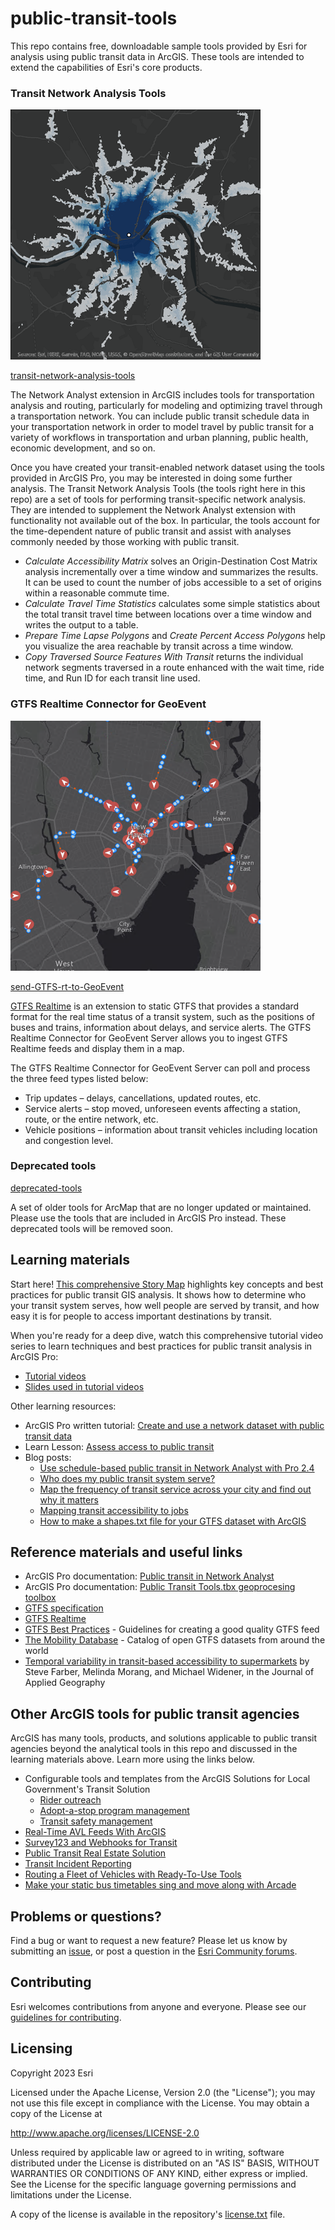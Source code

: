 # public-transit-tools

This repo contains free, downloadable sample tools provided by Esri for analysis using public transit data in ArcGIS.  These tools are intended to extend the capabilities of Esri's core products.

### Transit Network Analysis Tools

![Transit Network Analysis Tools image](./docs/images/NetworkAnalysis.png)

[transit-network-analysis-tools](transit-network-analysis-tools/README.md)

The Network Analyst extension in ArcGIS includes tools for transportation analysis and routing, particularly for modeling and optimizing travel through a transportation network. You can include public transit schedule data in your transportation network in order to model travel by public transit for a variety of workflows in transportation and urban planning, public health, economic development, and so on.

Once you have created your transit-enabled network dataset using the tools provided in ArcGIS Pro, you may be interested in doing some further analysis. The Transit Network Analysis Tools (the tools right here in this repo) are a set of tools for performing transit-specific network analysis. They are intended to supplement the Network Analyst extension with functionality not available out of the box. In particular, the tools account for the time-dependent nature of public transit and assist with analyses commonly needed by those working with public transit.

- *Calculate Accessibility Matrix* solves an Origin-Destination Cost Matrix analysis incrementally over a time window and summarizes the results. It can be used to count the number of jobs accessible to a set of origins within a reasonable commute time.
- *Calculate Travel Time Statistics* calculates some simple statistics about the total transit travel time between locations over a time window and writes the output to a table.
- *Prepare Time Lapse Polygons* and *Create Percent Access Polygons* help you visualize the area reachable by transit across a time window.
- *Copy Traversed Source Features With Transit* returns the individual network segments traversed in a route enhanced with the wait time, ride time, and Run ID for each transit line used.

### GTFS Realtime Connector for GeoEvent

![GTFS Realtime Connector for GeoEvent Server image](./docs/images/GTFSRTConnector.png)

[send-GTFS-rt-to-GeoEvent](send-GTFS-rt-to-GeoEvent/README.md)

[GTFS Realtime](https://github.com/google/transit/tree/master/gtfs-realtime/spec/en) is an extension to static GTFS that provides a standard format for the real time status of a transit system, such as the positions of buses and trains, information about delays, and service alerts. The GTFS Realtime Connector for GeoEvent Server allows you to ingest GTFS Realtime feeds and display them in a map.

The GTFS Realtime Connector for GeoEvent Server can poll and process the three feed types listed below:
- Trip updates – delays, cancellations, updated routes, etc.
- Service alerts – stop moved, unforeseen events affecting a station, route, or the entire network, etc.
- Vehicle positions – information about transit vehicles including location and congestion level.

### Deprecated tools

[deprecated-tools](deprecated-tools/README.md)

A set of older tools for ArcMap that are no longer updated or maintained.  Please use the tools that are included in ArcGIS Pro instead.  These deprecated tools will be removed soon.

## Learning materials

Start here! [This comprehensive Story Map](https://arcg.is/1mbqyn) highlights key concepts and best practices for public transit GIS analysis. It shows how to determine who your transit system serves, how well people are served by transit, and how easy it is for people to access important destinations by transit.

When you're ready for a deep dive, watch this comprehensive tutorial video series to learn techniques and best practices for public transit analysis in ArcGIS Pro:
- [Tutorial videos](https://www.youtube.com/playlist?list=PLGZUzt4E4O2KQz9IxGKrEyKB8rA0UVx1W)
- [Slides used in tutorial videos](https://esriurl.com/TransitVideoDownloads)

Other learning resources:
- ArcGIS Pro written tutorial: [Create and use a network dataset with public transit data](https://pro.arcgis.com/en/pro-app/latest/help/analysis/networks/create-and-use-a-network-dataset-with-public-transit-data.htm)
- Learn Lesson: [Assess access to public transit](https://learn.arcgis.com/en/projects/assess-access-to-public-transit/)
- Blog posts:
  - [Use schedule-based public transit in Network Analyst with Pro 2.4](https://www.esri.com/arcgis-blog/products/arcgis-pro/analytics/public-transit-network-analyst/)
  - [Who does my public transit system serve?](https://www.esri.com/arcgis-blog/products/arcgis-online/analytics/who-does-my-public-transit-system-serve/)
  - [Map the frequency of transit service across your city and find out why it matters](https://www.esri.com/arcgis-blog/products/arcgis-pro/analytics/map-the-frequency-of-transit-service-across-your-city-and-find-out-why-it-matters/)
  - [Mapping transit accessibility to jobs](https://www.esri.com/arcgis-blog/products/product/analytics/mapping-transit-accessibility-to-jobs/)
  - [How to make a shapes.txt file for your GTFS dataset with ArcGIS](https://www.esri.com/arcgis-blog/products/arcgis-pro/analytics/how-to-make-a-shapes-txt-file-for-your-gtfs-dataset-with-arcgis/)


## Reference materials and useful links

* ArcGIS Pro documentation: [Public transit in Network Analyst](https://pro.arcgis.com/en/pro-app/latest/help/analysis/networks/network-analysis-with-public-transit-data.htm)
* ArcGIS Pro documentation: [Public Transit Tools.tbx geoprocesing toolbox](https://pro.arcgis.com/en/pro-app/latest/tool-reference/public-transit/an-overview-of-the-public-transit-toolbox.htm)
* [GTFS specification](https://github.com/google/transit/blob/master/gtfs/spec/en/reference.md)
* [GTFS Realtime](https://github.com/google/transit/tree/master/gtfs-realtime/spec/en)
* [GTFS Best Practices](https://gtfs.org/schedule/best-practices/) - Guidelines for creating a good quality GTFS feed
* [The Mobility Database](https://database.mobilitydata.org/) - Catalog of open GTFS datasets from around the world
* [Temporal variability in transit-based accessibility to supermarkets](https://www.sciencedirect.com/science/article/pii/S0143622814001283) by Steve Farber, Melinda Morang, and Michael Widener, in the Journal of Applied Geography

## Other ArcGIS tools for public transit agencies

ArcGIS has many tools, products, and solutions applicable to public transit agencies beyond the analytical tools in this repo and discussed in the learning materials above.  Learn more using the links below.

- Configurable tools and templates from the ArcGIS Solutions for Local Government's Transit Solution
  - [Rider outreach](https://doc.arcgis.com/en/arcgis-solutions/latest/reference/introduction-to-transit-outreach.htm)
  - [Adopt-a-stop program management](https://doc.arcgis.com/en/arcgis-solutions/latest/reference/introduction-to-adopt-a-stop.htm)
  - [Transit safety management](https://doc.arcgis.com/en/arcgis-solutions/latest/reference/introduction-to-transit-safety.htm)
- [Real-Time AVL Feeds With ArcGIS](https://community.esri.com/t5/public-transit-blog/real-time-avl-feeds-with-arcgis/ba-p/883008)
- [Survey123 and Webhooks for Transit](https://community.esri.com/t5/public-transit-blog/survey123-and-webhooks-for-transit/ba-p/882990)
- [Public Transit Real Estate Solution](https://community.esri.com/t5/public-transit-blog/public-transit-real-estate-solution/ba-p/883013)
- [Transit Incident Reporting](https://community.esri.com/t5/public-transit-blog/transit-incident-reporting/ba-p/882969)
- [Routing a Fleet of Vehicles with Ready-To-Use Tools](https://community.esri.com/t5/public-transit-blog/routing-a-fleet-of-vehicles-with-ready-to-use/ba-p/882993)
- [Make your static bus timetables sing and move along with Arcade](https://community.esri.com/t5/arcgis-online-blog/make-your-static-bus-timetables-sing-and-move/ba-p/890211)

## Problems or questions?

Find a bug or want to request a new feature?  Please let us know by submitting an [issue](../../issues), or post a question in the [Esri Community forums](https://community.esri.com/t5/public-transit-questions/bd-p/public-transit-questions).

## Contributing

Esri welcomes contributions from anyone and everyone. Please see our [guidelines for contributing](https://github.com/esri/contributing).

## Licensing
Copyright 2023 Esri

Licensed under the Apache License, Version 2.0 (the "License");
you may not use this file except in compliance with the License.
You may obtain a copy of the License at

   http://www.apache.org/licenses/LICENSE-2.0

Unless required by applicable law or agreed to in writing, software
distributed under the License is distributed on an "AS IS" BASIS,
WITHOUT WARRANTIES OR CONDITIONS OF ANY KIND, either express or implied.
See the License for the specific language governing permissions and
limitations under the License.

A copy of the license is available in the repository's [license.txt](License.txt?raw=true) file.
